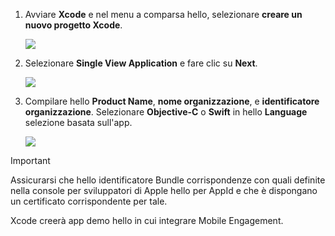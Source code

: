 1. Avviare **Xcode** e nel menu a comparsa hello, selezionare **creare un nuovo progetto Xcode**.
   
    ![](./media/mobile-engagement-create-new-ios-app/xcode-new-project.png)
2. Selezionare **Single View Application** e fare clic su **Next**.
   
    ![](./media/mobile-engagement-create-new-ios-app/xcode-simple-view.png)
3. Compilare hello **Product Name**, **nome organizzazione**, e **identificatore organizzazione**. Selezionare **Objective-C** o **Swift** in hello **Language** selezione basata sull'app.
   
    ![](./media/mobile-engagement-create-new-ios-app/xcode-project-props.png)

> [!IMPORTANT]
> Assicurarsi che hello identificatore Bundle corrispondenze con quali definite nella console per sviluppatori di Apple hello per AppId e che è dispongano un certificato corrispondente per tale. 
> 
> 

Xcode creerà app demo hello in cui integrare Mobile Engagement.

